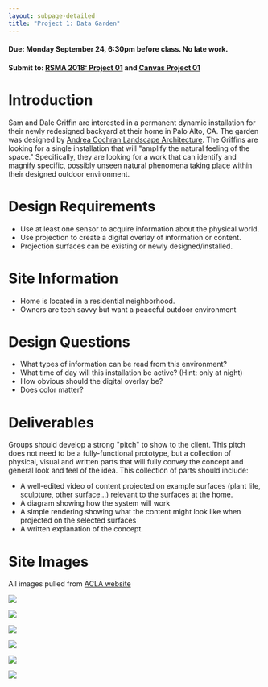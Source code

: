 ```yaml
---
layout: subpage-detailed
title: "Project 1: Data Garden"
---
```


#### Due: Monday September 24, 6:30pm before class. No late work.

#### Submit to: [RSMA 2018: Project 01](http://ideate.xsead.cmu.edu/gallery/pools/projec-01-data-garden) and [Canvas Project 01](https://canvas.cmu.edu/courses/6049/assignments/100772)

# Introduction

Sam and Dale Griffin are interested in a permanent dynamic installation for their newly redesigned backyard at their home in Palo Alto, CA. The garden was designed by [Andrea Cochran Landscape Architecture](http://acochran.com/). The Griffins are looking for a single installation that will "amplify the natural feeling of the space." Specifically, they are looking for a work that can identify and magnify specific, possibly unseen natural phenomena taking place within their designed outdoor environment.

# Design Requirements

- Use at least one sensor to acquire information about the physical world.
- Use projection to create a digital overlay of information or content.
- Projection surfaces can be existing or newly designed/installed.

# Site Information

- Home is located in a residential neighborhood.
- Owners are tech savvy but want a peaceful outdoor environment

# Design Questions

- What types of information can be read from this environment?
- What time of day will this installation be active? (Hint: only at night)
- How obvious should the digital overlay be?
- Does color matter?

# Deliverables

Groups should develop a strong "pitch" to show to the client. This pitch does not need to be a fully-functional prototype, but a collection of physical, visual and written parts that will fully convey the concept and general look and feel of the idea. This collection of parts should include:

- A well-edited video of content projected on example surfaces (plant life, sculpture, other surface...) relevant to the surfaces at the home.
- A diagram showing how the system will work
- A simple rendering showing what the content might look like when projected on the selected surfaces
- A written explanation of the concept.

# Site Images

All images pulled from [ACLA website](http://acochran.com/homeinpaloalto/)

<img 
src="{{site.baseurl}}/assets/1178_01.png" 
style="max-width: 600px;" 
/>

<img 
src="{{site.baseurl}}/assets/1178_02.png" 
style="max-width: 600px;" 
/>

<img 
src="{{site.baseurl}}/assets/1178_03.png" 
style="max-width: 600px;" 
/>

<img 
src="{{site.baseurl}}/assets/1178_04.png" 
style="max-width: 600px;" 
/>

<img 
src="{{site.baseurl}}/assets/1178_015png" 
style="max-width: 600px;" 
/>

<img 
src="{{site.baseurl}}/assets/1178_06.png" 
style="max-width: 600px;" 
/>
